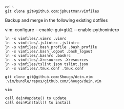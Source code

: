 ```
cd ~
git clone git@github.com:jphustman/vimfiles
```
Backup and merge in the following existing dotfiles

vim:
configure --enable-gui=gtk2 --enable-pythoninterp


```
ln -s vimfiles/.vimrc .vimrc
ln -s vimfiles/.jslintrc .jslintrc
ln -s vimfiles/.bash_profile .bash_profile
ln -s vimfiles/.bash_logout .bash_logout
ln -s vimfiles/.bashrc .bashrc
ln -s vimfiles/.Xresources .Xresources
ln -s vimfiles/tslint.json tslint.json
ln -s vimfiles/.tmux.conf .tmux.conf

git clone git@github.com:Shougo/dein.vim .vim/bundle/repos/github.com/Shougo/dein.vim

vim

call dein#update() to update
call dein#install() to install
```
